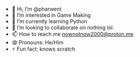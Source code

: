 - 👋 Hi, I’m @pharwent
- 👀 I’m interested in Game Making
- 🌱 I’m currently learning Python
- 💞️ I’m looking to collaborate on nothing lol.
- 📫 How to reach me nownotnow2000@proton.me
- 😄 Pronouns: He/Him
- ⚡ Fun fact: knows scratch

<!---
pharwent/pharwent is a ✨ special ✨ repository because its `README.md` (this file) appears on your GitHub profile.
You can click the Preview link to take a look at your changes.
--->
